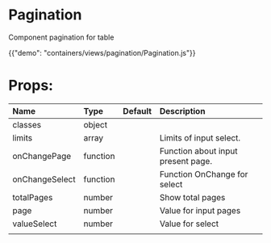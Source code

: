 # Pagination

<p class="description">Component pagination for table</p>

{{"demo": "containers/views/pagination/Pagination.js"}}

<h1>
Props:
</h1>

| Name                               |      Type            |  Default | Description   |
|:-----------------------------------|:---------------------|:---------|:-------------| 
|   classes                          |   object             |          |               |
|     limits                         |       array          |          | Limits of input select.   |
|     onChangePage             |  function            |          | Function about input present page. |
| onChangeSelect                     |      function        |          |Function OnChange for select              |
|  totalPages                        |      number          |          | Show total pages              |
|  page                   |      number          |          | Value for input pages              |	
| valueSelect                   |      number          |          | Value for select               |	
|                                    |                      |          |               |	




